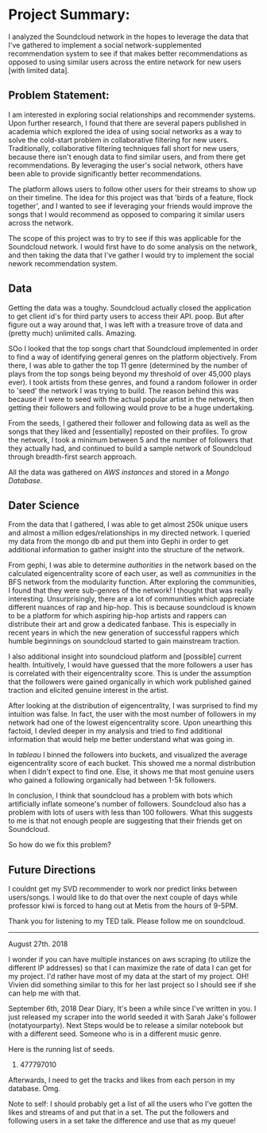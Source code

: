 # Project Summary:
I analyzed the Soundcloud network in the hopes to leverage the data that I've gathered to implement a social network-supplemented recommendation system to see if that makes better recommendations as opposed to using similar users across the entire network for new users [with limited data].

## Problem Statement:
I am interested in exploring social relationships and recommender systems. Upon further research, I found that there are several papers published in academia which explored the idea of using social networks as a way to solve the cold-start problem in collaborative filtering for new users. Traditionally, collaborative filtering techniques fall short for new users, because there isn't enough data to find similar users, and from there get recommendations. By leveraging the user's social network, others have been able to provide significantly better recommendations.

The platform allows users to follow other users for their streams to show up on their timeline. The idea for this project was that 'birds of a feature, flock together', and I wanted to see if leveraging your friends would improve the songs that I would recommend as opposed to comparing it similar users across the network.

The scope of this project was to try to see if this was applicable for the Soundcloud network. I would first have to do some analysis on the network, and then taking the data that I've gather I would try to implement the social nework recommendation system. 

## Data
Getting the data was a toughy. Soundcloud actually closed the application to get client id's for third party users to access their API. poop. But after figure out a way around that, I was left with a treasure trove of data and (pretty much) unlimited calls. Amazing.

SOo I looked that the top songs chart that Soundcloud implemented in order to find a way of identifying general genres on the platform objectively. From there, I was able to gather the top 11 genre (determined by the number of plays from the top songs being beyond my threshold of over 45,000 plays ever). I took artists from these genres, and found a random follower in order to 'seed' the network I was trying to build. The reason behind this was because if I were to seed with the actual popular artist in the network, then getting their followers and following would prove to be a huge undertaking.

From the seeds, I gathered their follower and following data as well as the songs that they liked and [essentially] reposted on their profiles. To grow the network, I took a minimum between 5 and the number of followers that they actually had, and continued to build a sample network of Soundcloud through breadth-first search approach. 

All the data was gathered on *AWS instances* and stored in a *Mongo Database*.

## Dater Science 
From the data that I gathered, I was able to get almost 250k unique users and almost a million edges/relationships in my directed network. I queried my data from the mongo db and put them into Gephi in order to get additional information to gather insight into the structure of the network.

From gephi, I was able to determine *authorities* in the network based on the calculated eigencentrality score of each user, as well as *communities* in the BFS network from the modularity function. After exploring the communities, I found that they were sub-genres of the network! I thought that was really interesting. Unsurprisingly, there are a lot of communities which appreciate different nuances of rap and hip-hop. This is because soundcloud is known to be a platform for which aspiring hip-hop artists and rappers can distribute their art and grow a dedicated fanbase. This is especially in recent years in which the new generation of successful rappers which humble beginnings on soundcloud started to gain mainstream traction.

I also additional insight into soundcloud platform and [possible] current health. Intuitively, I would have guessed that the more followers a user has is correlated with their eigencentrality score. This is under the assumption that the followers were gained organically in which work published gained traction and elicited genuine interest in the artist.

After looking at the distribution of eigencentrality, I was surprised to find my intuition was false. In fact, the user with the most number of followers in my network had one of the lowest eigencentrality score. Upon unearthing this factoid, I devled deeper in my analysis and tried to find additional information that would help me better understand what was going in.

In *tableau* I binned the followers into buckets, and visualized the average eigencentrality score of each bucket. This showed me a normal distribution when I didn't expect to find one. Else, it shows me that most genuine users who gained a following organically had between 1-5k followers.

In conclusion, I think that soundcloud has a problem with bots which artificially inflate someone's number of followers. Soundcloud also has a problem with lots of users with less than 100 followers. What this suggests to me is that not enough people are suggesting that their friends get on Soundcloud.

So how do we fix this problem?

## Future Directions
I couldnt get my SVD recommender to work nor predict links between users/songs. I would like to do that over the next couple of days while professor kiwi is forced to hang out at Metis from the hours of 9-5PM.

Thank you for listening to my TED talk. Please follow me on soundcloud.
_________________
August 27th. 2018

I wonder if you can have multiple instances on aws scraping (to utilize the different IP addresses) so that I can maximize the rate of data I can get for my project. I'd rather have most of my data at the start of my project. OH! Vivien did something similar to this for her last project so I should see if she can help me with that.


September 6th, 2018
Dear Diary, 
It's been a while since I've written in you. I just released my scraper into the world seeded it with Sarah Jake's follower (notatyourparty).
Next Steps would be to release a similar notebook but with a different seed. Someone who is in a different music genre.

Here is the running list of seeds.
1. 477797010



Afterwards, I need to get the tracks and likes from each person in my database. Omg.

Note to self:
I should probably get a list of all the users who I've gotten the likes and streams of and put that in a set.
The put the followers and following users in a set
take the difference
and use that as my queue!
